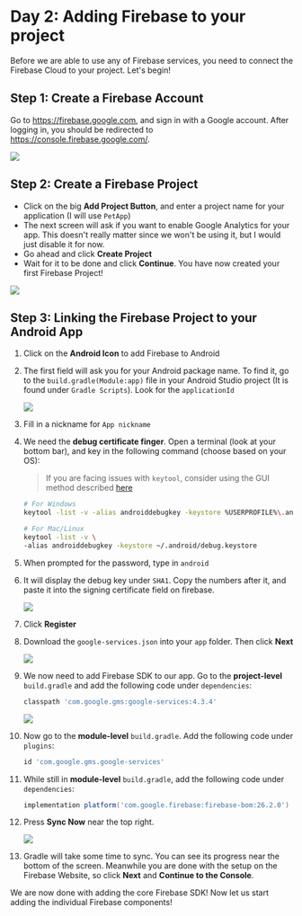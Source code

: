 # Day 2: Adding Firebase to your project

Before we are able to use any of Firebase services, you need to connect the Firebase Cloud to your project. Let's begin!

## Step 1: Create a Firebase Account

Go to <https://firebase.google.com>, and sign in with a Google account. After logging in, you should be redirected to <https://console.firebase.google.com/>.

![](/imgs/gtc/android/firebase_auth_add_project.jpg)

## Step 2: Create a Firebase Project

- Click on the big **Add Project Button**, and enter a project name for your application (I will use `PetApp`)
- The next screen will ask if you want to enable Google Analytics for your app. This doesn't really matter since we won't be using it, but I would just disable it for now.
- Go ahead and click **Create Project**
- Wait for it to be done and click **Continue**. You have now created your first Firebase Project!

![](/imgs/gtc/android/firebase_project_created.png)

## Step 3: Linking the Firebase Project to your Android App

1. Click on the **Android Icon** to add Firebase to Android
2. The first field will ask you for your Android package name. To find it, go to the `build.gradle(Module:app)` file in your Android Studio project (It is found under `Gradle Scripts`). Look for the `applicationId`

   ![](/imgs/gtc/android/package_id.png)

3. Fill in a nickname for `App nickname`
4. We need the **debug certificate finger**. Open a terminal (look at your bottom bar), and key in the following command (choose based on your OS):

   > If you are facing issues with `keytool`, consider using the GUI method described [here](https://stackoverflow.com/a/33479550/10696773)

   ```bash
   # For Windows
   keytool -list -v -alias androiddebugkey -keystore %USERPROFILE%\.android\debug.keystore

   # For Mac/Linux
   keytool -list -v \
   -alias androiddebugkey -keystore ~/.android/debug.keystore
   ```

5. When prompted for the password, type in `android`
6. It will display the debug key under `SHA1`. Copy the numbers after it, and paste it into the signing certificate field on firebase.

   ![](/imgs/gtc/android/debug_key.png)

7. Click **Register**
8. Download the `google-services.json` into your `app` folder. Then click **Next**

   ![](/imgs/gtc/android/google_services_json.png)

9. We now need to add Firebase SDK to our app. Go to the **project-level** `build.gradle` and add the following code under `dependencies`:

   ```groovy
   classpath 'com.google.gms:google-services:4.3.4'
   ```

   ![](/imgs/gtc/android/firebase_sdk_project_dependency.png)

10. Now go to the **module-level** `build.gradle`. Add the following code under `plugins`:

    ```groovy
    id 'com.google.gms.google-services'
    ```

11. While still in **module-level** `build.gradle`, add the following code under `dependencies`:

    ```groovy
    implementation platform('com.google.firebase:firebase-bom:26.2.0')
    ```

12. Press **Sync Now** near the top right.

    ![](/imgs/gtc/android/firebase_sdk_module_dependency.png)

13. Gradle will take some time to sync. You can see its progress near the bottom of the screen. Meanwhile you are done with the setup on the Firebase Website, so click **Next** and **Continue to the Console**.

We are now done with adding the core Firebase SDK! Now let us start adding the individual Firebase components!
